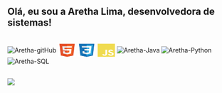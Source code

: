 ## Olá, eu sou a Aretha Lima, desenvolvedora de sistemas!  


<div style="display: inline_block"><br>

  <img align="center" alt="Aretha-gitHub" height="30" width="40" src="https://raw.githubusercontent.com/jmnote/z-icons/master/svg/github.svg">
  <img align="center" alt="Aretha-HTML" height="30" width="40" src="https://raw.githubusercontent.com/devicons/devicon/master/icons/html5/html5-original.svg">
  <img align="center" alt="Aretha-CSS" height="30" width="40" src="https://raw.githubusercontent.com/devicons/devicon/master/icons/css3/css3-original.svg">
  <img align="center" alt="Aretha-Js" height="30" width="40" src="https://raw.githubusercontent.com/devicons/devicon/master/icons/javascript/javascript-plain.svg">
  <img align="center" alt="Aretha-Java" height="30" width="40" src="https://raw.githubusercontent.com/jmnote/z-icons/master/svg/java.svg">
  <img align="center" alt="Aretha-Python" height="30" width="40" src="https://raw.githubusercontent.com/jmnote/z-icons/master/svg/python.svg">
  <img align="center" alt="Aretha-SQL" height="30" width="40" src="https://raw.githubusercontent.com/jmnote/z-icons/master/svg/sql.svg">
</div>
  
  ##
 
<div> 
  <a href="https://www.linkedin.com/in/aretha-lima-giacon/" target="_blank"><img src="https://img.shields.io/badge/-LinkedIn-%230077B5?style=for-the-badge&logo=linkedin&logoColor=white" target="_blank"></a> 
</div>

   
  
  
